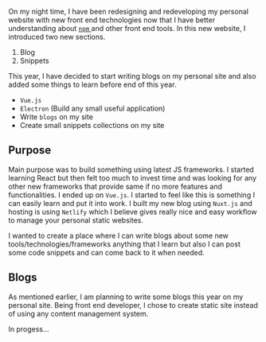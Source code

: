 On my night time, I have been redesigning and redeveloping my personal website with new front end technologies now that I have better understanding about [`npm` ](https://www.npmjs.com) and other front end tools. In this new website, I introduced two new sections. 

1. Blog
2. Snippets

This year, I have decided to start writing blogs on my personal site and also added some things to learn before end of this year.

- `Vue.js`
- `Electron` (Build any small useful application)
- Write `blogs` on my site
- Create small snippets collections on my site

## Purpose

Main purpose was to build something using latest JS frameworks. I started learning React but then felt too much to invest time and was looking for any other new frameworks that provide same if no more features and functionalities. I ended up on `Vue.js`. I started to feel like this is something I can easily learn and put it into work. I built my new blog using `Nuxt.js` and hosting is using `Netlify` which I believe gives really nice and easy workflow to manage your personal static websites.

I wanted to create a place where I can write blogs about some new tools/technologies/frameworks anything that I learn but also I can post some code snippets and can come back to it when needed.

## Blogs
As mentioned earlier, I am planning to write some blogs this year on my personal site. Being front end developer, I chose to create static site instead of using any content management system.

In progess...
